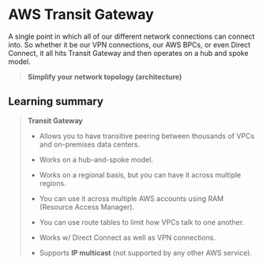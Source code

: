 # AWS Transit Gateway

A single point in which all of our different network connections can connect into. So whether it be our VPN connections, our AWS BPCs, or even Direct Connect, it all hits Transit Gateway and then operates on a hub and spoke model.

> **Simplify your network topology (architecture)**

## Learning summary

> **Transit Gateway**
>
> * Allows you to have transitive peering between thousands of VPCs and on-premises data centers.
>
> * Works on a hub-and-spoke model.
>
> * Works on a regional basis, but you can have it across multiple regions.
>
> * You can use it across multiple AWS accounts using RAM (Resource Access Manager).
>
> * You can use route tables to limit how VPCs talk to one another.
>
> * Works w/ Direct Connect as well as VPN connections.
>
> * Supports **IP multicast** (not supported by any other AWS service).
